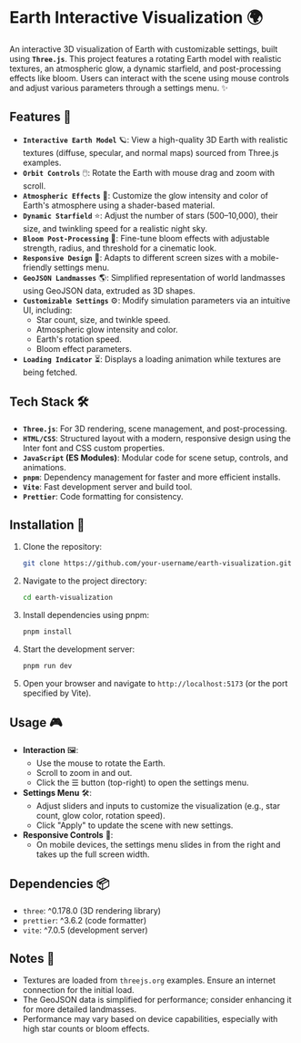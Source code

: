# Earth Interactive Visualization 🌍

An interactive 3D visualization of Earth with customizable settings, built using **`Three.js`**. This project features a rotating Earth model with realistic textures, an atmospheric glow, a dynamic starfield, and post-processing effects like bloom. Users can interact with the scene using mouse controls and adjust various parameters through a settings menu. ✨

## Features 🌟

- **`Interactive Earth Model`** 🪐: View a high-quality 3D Earth with realistic textures (diffuse, specular, and normal maps) sourced from Three.js examples.
- **`Orbit Controls`** 🖱️: Rotate the Earth with mouse drag and zoom with scroll.
- **`Atmospheric Effects`** 🌌: Customize the glow intensity and color of Earth's atmosphere using a shader-based material.
- **`Dynamic Starfield`** ⭐: Adjust the number of stars (500–10,000), their size, and twinkling speed for a realistic night sky.
- **`Bloom Post-Processing`** 🌈: Fine-tune bloom effects with adjustable strength, radius, and threshold for a cinematic look.
- **`Responsive Design`** 📱: Adapts to different screen sizes with a mobile-friendly settings menu.
- **`GeoJSON Landmasses`** 🌎: Simplified representation of world landmasses using GeoJSON data, extruded as 3D shapes.
- **`Customizable Settings`** ⚙️: Modify simulation parameters via an intuitive UI, including:
  - Star count, size, and twinkle speed.
  - Atmospheric glow intensity and color.
  - Earth's rotation speed.
  - Bloom effect parameters.
- **`Loading Indicator`** ⏳: Displays a loading animation while textures are being fetched.

## Tech Stack 🛠️

- **`Three.js`**: For 3D rendering, scene management, and post-processing.
- **`HTML/CSS`**: Structured layout with a modern, responsive design using the Inter font and CSS custom properties.
- **`JavaScript` (ES Modules)**: Modular code for scene setup, controls, and animations.
- **`pnpm`**: Dependency management for faster and more efficient installs.
- **`Vite`**: Fast development server and build tool.
- **`Prettier`**: Code formatting for consistency.

## Installation 🚀

1. Clone the repository:
   ```bash
   git clone https://github.com/your-username/earth-visualization.git
   ```

2. Navigate to the project directory:
   ```bash
   cd earth-visualization
   ```

3. Install dependencies using pnpm:
   ```bash
   pnpm install
   ```

4. Start the development server:
   ```bash
   pnpm run dev
   ```

5. Open your browser and navigate to `http://localhost:5173` (or the port specified by Vite).

## Usage 🎮

- **Interaction** 🖼️:
  - Use the mouse to rotate the Earth.
  - Scroll to zoom in and out.
  - Click the ☰ button (top-right) to open the settings menu.
- **Settings Menu** 🛠️:
  - Adjust sliders and inputs to customize the visualization (e.g., star count, glow color, rotation speed).
  - Click "Apply" to update the scene with new settings.
- **Responsive Controls** 📲:
  - On mobile devices, the settings menu slides in from the right and takes up the full screen width.

## Dependencies 📦

- `three`: ^0.178.0 (3D rendering library)
- `prettier`: ^3.6.2 (code formatter)
- `vite`: ^7.0.5 (development server)

## Notes 📝

- Textures are loaded from `threejs.org` examples. Ensure an internet connection for the initial load.
- The GeoJSON data is simplified for performance; consider enhancing it for more detailed landmasses.
- Performance may vary based on device capabilities, especially with high star counts or bloom effects.
